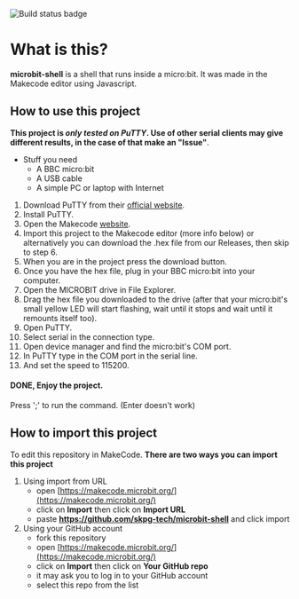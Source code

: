 ![Build status badge](https://github.com/skpg-tech/microbit-shell/workflows/MakeCode/badge.svg)
# What is this?
**microbit-shell** is a shell that runs inside a micro:bit. 
It was made in the Makecode editor using Javascript.

## How to use this project
**This project is _only tested on PuTTY_. Use of other serial clients may give different results, in the case of that make an "Issue"**.
  - Stuff you need
    - A BBC micro:bit
    - A USB cable
    - A simple PC or laptop with Internet
    
1. Download PuTTY from their [official website](https://www.putty.org/).
2. Install PuTTY.
3. Open the Makecode [website](https://makecode.microbit.org/).
4. Import this project to the Makecode editor (more info below) or alternatively you can download the .hex file from our Releases, then skip to step 6.
5. When you are in the project press the download button.
6. Once you have the hex file, plug in your BBC micro:bit into your computer.
7. Open the MICROBIT drive in File Explorer.
8. Drag the hex file you downloaded to the drive (after that your micro:bit's small yellow LED will start flashing, wait until it stops and wait until it remounts itself too).
9. Open PuTTY.
10. Select serial in the connection type.
11. Open device manager and find the micro:bit's COM port.
12. In PuTTY type in the COM port in the serial line.
13. And set the speed to 115200.

#### DONE, Enjoy the project.

Press ';' to run the command. (Enter doesn't work)

## How to import this project

To edit this repository in MakeCode.
**There are two ways you can import this project**
   1. Using import from URL
      - open [https://makecode.microbit.org/](https://makecode.microbit.org/)
      - click on **Import** then click on **Import URL**
      - paste **https://github.com/skpg-tech/microbit-shell** and click import
   2. Using your GitHub account
      - fork this repository
      - open [https://makecode.microbit.org/](https://makecode.microbit.org/)
      - click on **Import** then click on **Your GitHub repo**
      - it may ask you to log in to your GitHub account
      - select this repo from the list
